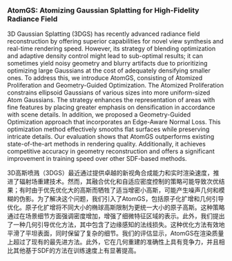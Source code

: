 ### AtomGS: Atomizing Gaussian Splatting for High-Fidelity Radiance Field

3D Gaussian Splatting (3DGS) has recently advanced radiance field reconstruction by offering superior capabilities for novel view synthesis and real-time rendering speed. However, its strategy of blending optimization and adaptive density control might lead to sub-optimal results; it can sometimes yield noisy geometry and blurry artifacts due to prioritizing optimizing large Gaussians at the cost of adequately densifying smaller ones. To address this, we introduce AtomGS, consisting of Atomized Proliferation and Geometry-Guided Optimization. The Atomized Proliferation constrains ellipsoid Gaussians of various sizes into more uniform-sized Atom Gaussians. The strategy enhances the representation of areas with fine features by placing greater emphasis on densification in accordance with scene details. In addition, we proposed a Geometry-Guided Optimization approach that incorporates an Edge-Aware Normal Loss. This optimization method effectively smooths flat surfaces while preserving intricate details. Our evaluation shows that AtomGS outperforms existing state-of-the-art methods in rendering quality. Additionally, it achieves competitive accuracy in geometry reconstruction and offers a significant improvement in training speed over other SDF-based methods.

3D高斯喷溅（3DGS）最近通过提供卓越的新视角合成能力和实时渲染速度，推进了辐射场重建技术。然而，其融合优化和自适应密度控制的策略可能导致次优结果；有时由于优先优化大的高斯而牺牲了适当增密小高斯，可能产生噪声几何和模糊的伪影。为了解决这个问题，我们引入了AtomGS，包括原子化扩增和几何引导优化。原子化扩增将不同大小的椭球高斯限制为更统一大小的原子高斯。这种策略通过在场景细节方面强调密度增加，增强了细微特征区域的表示。此外，我们提出了一种几何引导优化方法，其中包含了边缘感知的法线损失。这种优化方法有效地平滑了平坦表面，同时保留了复杂的细节。我们的评估显示，AtomGS在渲染质量上超过了现有的最先进方法。此外，它在几何重建的准确性上具有竞争力，并且相比其他基于SDF的方法在训练速度上有显著提高。
